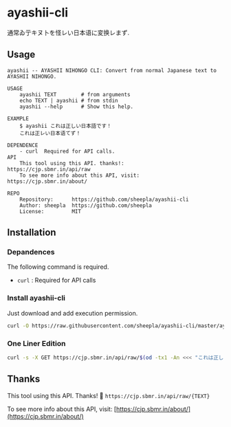 # ayashii-cli

通常ゐ亍キヌ卜を怪レい日本语に変换レまず.

## Usage

```
ayashii -- AYASHII NIHONGO CLI: Convert from normal Japanese text to AYASHII NIHONGO.

USAGE
    ayashii TEXT        # from arguments
    echo TEXT | ayashii # from stdin
    ayashii --help      # Show this help.

EXAMPLE
    $ ayashii これは正しい日本語です！
    これは正レい日本语てず！

DEPENDENCE
    - curl  Required for API calls.
API
    This tool using this API. thanks!:       https://cjp.sbmr.in/api/raw
    To see more info about this API, visit:  https://cjp.sbmr.in/about/

REPO
    Repository:      https://github.com/sheepla/ayashii-cli
    Author: sheepla  https://github.com/sheepla
    License:         MIT
```

## Installation

### Depandences

The following command is required.

- `curl` : Required for API calls

### Install ayashii-cli

Just download and add execution permission.

```bash
curl -O https://raw.githubusercontent.com/sheepla/ayashii-cli/master/ayashii && chmod +x ayashii
```

### One Liner Edition

```bash
curl -s -X GET https://cjp.sbmr.in/api/raw/$(od -tx1 -An <<< "これは正しい日本語です！" | tr ' ' % | tr -d \\n )

```

## Thanks

This tool using this API. Thanks! 🥳 `https://cjp.sbmr.in/api/raw/{TEXT}`

To see more info about this API, visit: [https://cjp.sbmr.in/about/](https://cjp.sbmr.in/about/)
